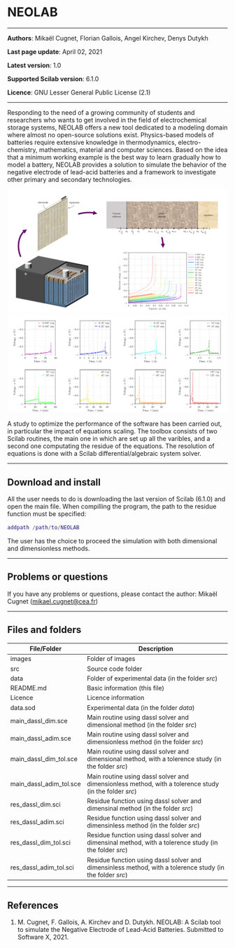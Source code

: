 # NEOLAB

---

**Authors**: Mikaël Cugnet, Florian Gallois, Angel Kirchev, Denys Dutykh

**Last page update**: April 02, 2021

**Latest version**: 1.0

**Supported Scilab version**: 6.1.0

**Licence**: GNU Lesser General Public License (2.1)

---

Responding to the need of a growing community of students and researchers 
who wants to get involved in the field of electrochemical storage systems, 
NEOLAB offers a new tool dedicated to a modeling domain where almost no open-source solutions exist. 
Physics-based models of batteries require extensive knowledge in thermodynamics, electro-chemistry, mathematics, material and computer sciences. 
Based on the idea that a minimum working example is the best way to learn gradually how to model a battery, 
NEOLAB provides a solution to simulate the behavior of the negative electrode of lead-acid batteries 
and a framework to investigate other primary and secondary technologies.

![Illustration](images/Graphical_Abstract.png)
![Illustration](images/Uneg_wrt_t.png)

A study to optimize the performance of the software has been carried out, in particular the impact 
of equations scaling. 
The toolbox consists of two Scilab routines, the main one in which are set up all the varibles, and a second one computating the residue of the equations.
The resolution of equations is done with a Scilab differential/algebraic system solver.


---

## Download and install
All the user needs to do is downloading the last version of Scilab (6.1.0) and open the main file. When compilling the program, 
the path to the residue function must be specified:  
```matlab
addpath /path/to/NEOLAB
``` 

The user has the choice to proceed the simulation with both dimensional and dimensionless methods.

---

## Problems or questions
If you have any problems or questions, please contact the author: Mikaël Cugnet (mikael.cugnet@cea.fr)

---

## Files and folders
| File/Folder | Description |
|----------|-------------|
| images  |  Folder of images |
| src  |  Source code folder |
| data  |  Folder of experimental data (in the folder *src*) |
| README.md  |  Basic information (this file) |
| Licence  |  Licence information |
| data.sod  |  Experimental data (in the folder *data*) |
| main_dassl_dim.sce  |  Main routine using dassl solver and dimensional method (in the folder *src*) |
| main_dassl_adim.sce  |  Main routine using dassl solver and dimensionless method (in the folder *src*) |
| main_dassl_dim_tol.sce  |  Main routine using dassl solver and dimensional method, with a tolerence study (in the folder *src*) |
| main_dassl_adim_tol.sce  |  Main routine using dassl solver and dimensionless method, with a tolerence study (in the folder *src*) |
| res_dassl_dim.sci  |  Residue function using dassl solver and dimensinal method (in the folder *src*) |
| res_dassl_adim.sci  |  Residue function using dassl solver and dimensinless method (in the folder *src*) |
| res_dassl_dim_tol.sci  |  Residue function using dassl solver and dimensinal method, with a tolerence study (in the folder *src*) |
| res_dassl_adim_tol.sci  |  Residue function using dassl solver and dimensinless method, with a tolerence study (in the folder *src*) |


---

## References
1. M. Cugnet, F. Gallois, A. Kirchev and D. Dutykh. NEOLAB: A Scilab tool to simulate the Negative Electrode of Lead-Acid Batteries. Submitted to Software X, 2021.